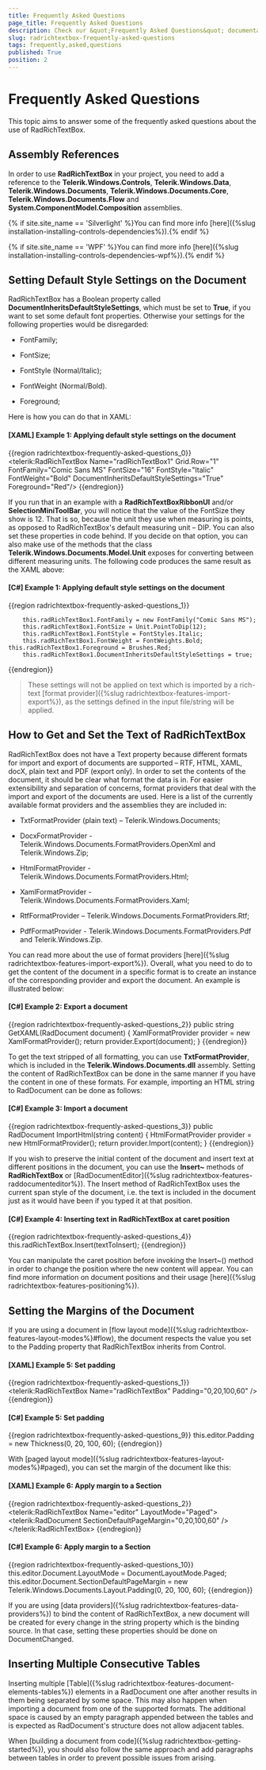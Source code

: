 ```yaml
---
title: Frequently Asked Questions
page_title: Frequently Asked Questions
description: Check our &quot;Frequently Asked Questions&quot; documentation article for the RadRichTextBox {{ site.framework_name }} control.
slug: radrichtextbox-frequently-asked-questions
tags: frequently,asked,questions
published: True
position: 2
---
```


# Frequently Asked Questions



This topic aims to answer some of the frequently asked questions about the use of RadRichTextBox.

## Assembly References

In order to use __RadRichTextBox__ in your project, you need to add a reference to the __Telerik.Windows.Controls__, __Telerik.Windows.Data__, __Telerik.Windows.Documents__, __Telerik.Windows.Documents.Core__, __Telerik.Windows.Documents.Flow__ and __System.ComponentModel.Composition__ assemblies.

{% if site.site_name == 'Silverlight' %}You can find more info [here]({%slug installation-installing-controls-dependencies%}).{% endif %}

{% if site.site_name == 'WPF' %}You can find more info [here]({%slug installation-installing-controls-dependencies-wpf%}).{% endif %}
        

## Setting Default Style Settings on the Document

RadRichTextBox has a Boolean property called __DocumentInheritsDefaultStyleSettings__, which must be set to __True__, if you want to set some default font properties. Otherwise your settings for the following properties would be disregarded:
        

* FontFamily;

* FontSize;

* FontStyle (Normal/Italic);

* FontWeight (Normal/Bold).

* Foreground;


Here is how you can do that in XAML:

#### __[XAML] Example 1: Applying default style settings on the document__

{{region radrichtextbox-frequently-asked-questions_0}}
    <telerik:RadRichTextBox Name="radRichTextBox1" Grid.Row="1" FontFamily="Comic Sans MS" FontSize="16" FontStyle="Italic" FontWeight="Bold" DocumentInheritsDefaultStyleSettings="True" Foreground="Red"/>
{{endregion}}



If you run that in an example with a __RadRichTextBoxRibbonUI__ and/or __SelectionMiniToolBar__, you will notice that the value of the FontSize they show is 12. That is so, because the unit they use when measuring is points, as opposed to RadRichTextBox's default measuring unit – DIP. You can also set these properties in code behind. If you decide on that option, you can also make use of the methods that the class __Telerik.Windows.Documents.Model.Unit__ exposes for converting between different measuring units. The following code produces the same result as the XAML above:
        

#### __[C#] Example 1: Applying default style settings on the document__

{{region radrichtextbox-frequently-asked-questions_1}}

    	this.radRichTextBox1.FontFamily = new FontFamily("Comic Sans MS");
        this.radRichTextBox1.FontSize = Unit.PointToDip(12);
        this.radRichTextBox1.FontStyle = FontStyles.Italic;
        this.radRichTextBox1.FontWeight = FontWeights.Bold;
	this.radRichTextBox1.Foreground = Brushes.Red;
        this.radRichTextBox1.DocumentInheritsDefaultStyleSettings = true;
{{endregion}}



>These settings will not be applied on text which is imported by a rich-text [format provider]({%slug radrichtextbox-features-import-export%}), as the settings defined in the input file/string will be applied.
          

## How to Get and Set the Text of RadRichTextBox

RadRichTextBox does not have a Text property because different formats for import and export of documents are supported – RTF, HTML, XAML, docX, plain text and PDF (export only). In order to set the contents of the document, it should be clear what format the data is in. For easier extensibility and separation of concerns, format providers that deal with the import and export of the documents are used. Here is a list of the currently available format providers and the assemblies they are included in:

* TxtFormatProvider (plain text) – Telerik.Windows.Documents;

* DocxFormatProvider - Telerik.Windows.Documents.FormatProviders.OpenXml and Telerik.Windows.Zip;

* HtmlFormatProvider - Telerik.Windows.Documents.FormatProviders.Html;

* XamlFormatProvider - Telerik.Windows.Documents.FormatProviders.Xaml;

* RtfFormatProvider – Telerik.Windows.Documents.FormatProviders.Rtf;

* PdfFormatProvider - Telerik.Windows.Documents.FormatProviders.Pdf and Telerik.Windows.Zip.

You can read more about the use of format providers [here]({%slug radrichtextbox-features-import-export%}). Overall, what you need to do to get the content of the document in a specific format is to create an instance of the corresponding provider and export the document. An example is illustrated below:
        

#### __[C#] Example 2: Export a document__

{{region radrichtextbox-frequently-asked-questions_2}}
    public string GetXAML(RadDocument document)
    {
        XamlFormatProvider provider = new XamlFormatProvider();
        return provider.Export(document);
    }
{{endregion}}



To get the text stripped of all formatting, you can use __TxtFormatProvider__, which is included in the __Telerik.Windows.Documents.dll__ assembly. Setting the content of RadRichTextBox can be done in the same manner if you have the content in one of these formats. For example, importing an HTML string to RadDocument can be done as follows:
        



#### __[C#] Example 3: Import a document__

{{region radrichtextbox-frequently-asked-questions_3}}
    public RadDocument ImportHtml(string content)
    {
        HtmlFormatProvider provider = new HtmlFormatProvider();
        return provider.Import(content);
    }
{{endregion}}



If you wish to preserve the initial content of the document and insert text at different positions in the document, you can use the __Insert~__ methods of __RadRichTextBox__ or [RadDocumentEditor]({%slug radrichtextbox-features-raddocumenteditor%}). The Insert method of RadRichTextBox uses the current span style of the document, i.e. the text is included in the document just as it would have been if you typed it at that position.
        

#### __[C#] Example 4: Inserting text in RadRichTextBox at caret position__

{{region radrichtextbox-frequently-asked-questions_4}}
    this.radRichTextBox.Insert(textToInsert);
{{endregion}}



You can manipulate the caret position before invoking the Insert~() method in order to change the position where the new content will appear. You can find more information on document positions and their usage [here]({%slug radrichtextbox-features-positioning%}).
        

## Setting the Margins of the Document

If you are using a document in [flow layout mode]({%slug radrichtextbox-features-layout-modes%}#flow), the document respects the value you set to the Padding property that RadRichTextBox inherits from Control. 

#### __[XAML] Example 5: Set padding__

{{region radrichtextbox-frequently-asked-questions_1}}
    <telerik:RadRichTextBox Name="radRichTextBox" Padding="0,20,100,60" />
{{endregion}}


#### __[C#] Example 5: Set padding__

{{region radrichtextbox-frequently-asked-questions_9}}
    this.editor.Padding = new Thickness(0, 20, 100, 60);
{{endregion}}


With [paged layout mode]({%slug radrichtextbox-features-layout-modes%}#paged), you can set the margin of the document like this:



#### __[XAML] Example 6: Apply margin to a Section__

{{region radrichtextbox-frequently-asked-questions_2}}
    <telerik:RadRichTextBox Name="editor" LayoutMode="Paged">
        <telerik:RadDocument SectionDefaultPageMargin="0,20,100,60" />
    </telerik:RadRichTextBox>
{{endregion}}



#### __[C#] Example 6: Apply margin to a Section__

{{region radrichtextbox-frequently-asked-questions_10}}
    this.editor.Document.LayoutMode = DocumentLayoutMode.Paged;
    this.editor.Document.SectionDefaultPageMargin = new Telerik.Windows.Documents.Layout.Padding(0, 20, 100, 60);
{{endregion}}



If you are using [data providers]({%slug radrichtextbox-features-data-providers%}) to bind the content of RadRichTextBox, a new document will be created for every change in the string property which is the binding source. In that case, setting these properties should be done on DocumentChanged.
        

## Inserting Multiple Consecutive Tables

Inserting multiple [Table]({%slug radrichtextbox-features-document-elements-tables%}) elements in a RadDocument one after another results in them being separated by some space. This may also happen when importing a document from one of the supported formats. The additional space is caused by an empty paragraph appended between the tables and is expected as RadDocument's structure does not allow adjacent tables.
        

When [building a document from code]({%slug radrichtextbox-getting-started%}), you should also follow the same approach and add paragraphs between tables in order to prevent possible issues from arising.
        
